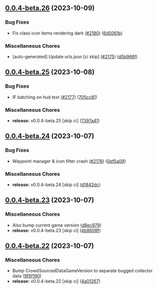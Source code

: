 ## [0.0.4-beta.26](https://github.com/Wynntils/Artemis/compare/v0.0.4-beta.25...v0.0.4-beta.26) (2023-10-09)


### Bug Fixes

* Fix class icon items rendering dark ([#2180](https://github.com/Wynntils/Artemis/issues/2180)) ([6d5061b](https://github.com/Wynntils/Artemis/commit/6d5061b61ceb5e23d50afb5cebafbae2714d588d))


### Miscellaneous Chores

* [auto-generated] Update urls.json [ci skip] ([#2175](https://github.com/Wynntils/Artemis/issues/2175)) ([d5b966f](https://github.com/Wynntils/Artemis/commit/d5b966f2752e7e47096a0b3cc8b33dfa19df687c))

## [0.0.4-beta.25](https://github.com/Wynntils/Artemis/compare/v0.0.4-beta.24...v0.0.4-beta.25) (2023-10-08)


### Bug Fixes

* IF batching on hud text ([#2177](https://github.com/Wynntils/Artemis/issues/2177)) ([705cc81](https://github.com/Wynntils/Artemis/commit/705cc8124ec44b284434da53c3585766cf73a350))


### Miscellaneous Chores

* **release:** v0.0.4-beta.25 [skip ci] ([7397a41](https://github.com/Wynntils/Artemis/commit/7397a415b4eaaf61840de6d879166dea6a3529f4))

## [0.0.4-beta.24](https://github.com/Wynntils/Artemis/compare/v0.0.4-beta.23...v0.0.4-beta.24) (2023-10-07)


### Bug Fixes

* Waypoint manager & icon filter crash ([#2176](https://github.com/Wynntils/Artemis/issues/2176)) ([0ef5a09](https://github.com/Wynntils/Artemis/commit/0ef5a093c89dcc9dc4b51b0b1a90485d45335107))


### Miscellaneous Chores

* **release:** v0.0.4-beta.24 [skip ci] ([d1842dc](https://github.com/Wynntils/Artemis/commit/d1842dc6258e8ed5f9bc30c16106e0568b3e84d4))

## [0.0.4-beta.23](https://github.com/Wynntils/Artemis/compare/v0.0.4-beta.22...v0.0.4-beta.23) (2023-10-07)


### Miscellaneous Chores

* Also bump current game version ([d8ec979](https://github.com/Wynntils/Artemis/commit/d8ec979182725d6f632e6e24bd7425d58d906665))
* **release:** v0.0.4-beta.23 [skip ci] ([4b8608f](https://github.com/Wynntils/Artemis/commit/4b8608f5d622fc300b4faa62cc853c13836fcb3b))

## [0.0.4-beta.22](https://github.com/Wynntils/Artemis/compare/v0.0.4-beta.21...v0.0.4-beta.22) (2023-10-07)


### Miscellaneous Chores

* Bump CrowdSourcedDataGameVersion to separate bugged collector data ([9f5f190](https://github.com/Wynntils/Artemis/commit/9f5f190c8b697d1d8332d547b346618a1a06476c))
* **release:** v0.0.4-beta.22 [skip ci] ([4a01267](https://github.com/Wynntils/Artemis/commit/4a0126759f87936ae97aac5ef7589956ffcb5919))

